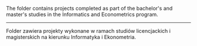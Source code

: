The folder contains projects completed as part of the bachelor's and master's studies in the Informatics and Econometrics program.

---
Folder zawiera projekty wykonane w ramach studiów licencjackich i magisterskich na kierunku Informatyka i Ekonometria.
